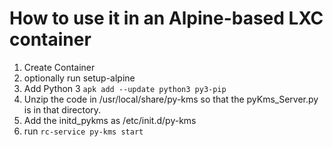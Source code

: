 # How to use it in an Alpine-based LXC container

1. Create Container
2. optionally run setup-alpine
3. Add Python 3
``apk add --update python3 py3-pip``
3. Unzip the code in /usr/local/share/py-kms so that the pyKms_Server.py is in that directory.
4. Add the initd_pykms as /etc/init.d/py-kms
5. run
   ``rc-service py-kms start``
